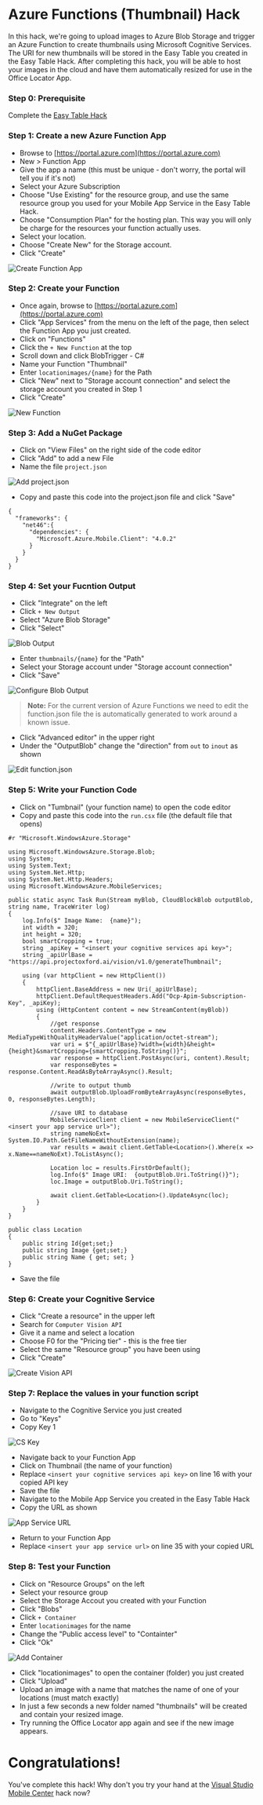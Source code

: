 # Azure Functions (Thumbnail) Hack

In this hack, we're going to upload images to Azure Blob Storage and trigger an Azure Function to create thumbnails using Microsoft Cognitive Services.  The URI for new thumbnails will be stored in the Easy Table you created in the Easy Table Hack. After completing this hack, you will be able to host your images in the cloud and have them automatically resized for use in the Office Locator App.

### Step 0: Prerequisite

Complete the [Easy Table Hack](easy-table-hack.md)


### Step 1: Create a new Azure Function App

- Browse to [https://portal.azure.com](https://portal.azure.com)
- New > Function App
- Give the app a name (this must be unique - don't worry, the portal will tell you if it's not)
- Select your Azure Subscription 
- Choose "Use Existing" for the resource group, and use the same resource group you used for your Mobile App Service in the Easy Table Hack.  
- Choose "Consumption Plan" for the hosting plan.  This way you will only be charge for the resources your function actually uses.
- Select your location.
- Choose "Create New" for the Storage account.
- Click "Create"

![Create Function App](img/create-function.png)

### Step 2: Create your Function


- Once again, browse to [https://portal.azure.com](https://portal.azure.com)
- Click "App Services" from the menu on the left of the page, then select the Function App you just created.
- Click on "Functions"
- Click the `+ New Function` at the top
- Scroll down and click BlobTrigger - C#
- Name your Function "Thumbnail"
- Enter `locationimages/{name}` for the Path
- Click "New" next to "Storage account connection" and select the storage account you created in Step 1
- Click "Create"

![New Function](img/new-function.png)

### Step 3: Add a NuGet Package

- Click on "View Files" on the right side of the code editor
- Click "Add" to add a new File
- Name the file `project.json`

![Add project.json](img/add-project-file.png)

- Copy and paste this code into the project.json file and click "Save"


```
{
  "frameworks": {
    "net46":{
      "dependencies": {
        "Microsoft.Azure.Mobile.Client": "4.0.2"
      }
    }
  }
} 
```

### Step 4: Set your Fucntion Output

- Click "Integrate" on the left
- Click `+ New Output`
- Select "Azure Blob Storage"
- Click "Select"

![Blob Output](img/blob-output.png) 

- Enter `thumbnails/{name}` for the "Path"
- Select your Storage account under "Storage account connection"
- Click "Save"

![Configure Blob Output](img/blob-output-config.png)

> __Note:__ For the current version of Azure Functions we need to edit the function.json file the is automatically generated to work around a known issue.

- Click "Advanced editor" in the upper right
- Under the "OutputBlob" change the "direction" from `out` to `inout` as shown

![Edit function.json](img/edit-function-json.png)

### Step 5: Write your Function Code

- Click on "Tumbnail" (your function name) to open the code editor
- Copy and paste this code into the `run.csx` file (the default file that opens)

```
#r "Microsoft.WindowsAzure.Storage"

using Microsoft.WindowsAzure.Storage.Blob;
using System;
using System.Text;
using System.Net.Http;
using System.Net.Http.Headers;
using Microsoft.WindowsAzure.MobileServices;

public static async Task Run(Stream myBlob, CloudBlockBlob outputBlob,  string name, TraceWriter log)
{
    log.Info($" Image Name:  {name}");
    int width = 320; 
    int height = 320;
    bool smartCropping = true;
    string _apiKey = "<insert your cognitive services api key>";
    string _apiUrlBase = "https://api.projectoxford.ai/vision/v1.0/generateThumbnail";

    using (var httpClient = new HttpClient())
    {
        httpClient.BaseAddress = new Uri(_apiUrlBase);
        httpClient.DefaultRequestHeaders.Add("Ocp-Apim-Subscription-Key", _apiKey);
        using (HttpContent content = new StreamContent(myBlob))
        {
            //get response
            content.Headers.ContentType = new MediaTypeWithQualityHeaderValue("application/octet-stream");
            var uri = $"{_apiUrlBase}?width={width}&height={height}&smartCropping={smartCropping.ToString()}";
            var response = httpClient.PostAsync(uri, content).Result;
            var responseBytes = response.Content.ReadAsByteArrayAsync().Result;

            //write to output thumb
            await outputBlob.UploadFromByteArrayAsync(responseBytes, 0, responseBytes.Length);
            
            //save URI to database
            MobileServiceClient client = new MobileServiceClient("<insert your app service url>");
            string nameNoExt= System.IO.Path.GetFileNameWithoutExtension(name);
            var results = await client.GetTable<Location>().Where(x => x.Name==nameNoExt).ToListAsync();
            
            Location loc = results.FirstOrDefault(); 
            log.Info($" Image URI:  {outputBlob.Uri.ToString()}");
            loc.Image = outputBlob.Uri.ToString();

            await client.GetTable<Location>().UpdateAsync(loc);
        }
    }
}

public class Location
{
    public string Id{get;set;}
    public string Image {get;set;}
    public string Name { get; set; }
}
```
- Save the file

### Step 6: Create your Cognitive Service

- Click "Create a resource" in the upper left
- Search for `Computer Vision API`
- Give it a name and select a location
- Choose F0 for the "Pricing tier" - this is the free tier
- Select the same "Resource group" you have been using
- Click "Create"

![Create Vision API](img/create-vision-api.png)

### Step 7: Replace the values in your function script

- Navigate to the Cognitive Service you just created
- Go to "Keys"
- Copy Key 1

![CS Key](img/cs-key.png)

- Navigate back to your Function App
- Click on Thumbnail (the name of your function)
- Replace `<insert your cognitive services api key>` on line 16 with your copied API key
- Save the file
- Navigate to the Mobile App Service you created in the Easy Table Hack
- Copy the URL as shown

![App Service URL](img/mobile-service-url.png)

- Return to your Function App
- Replace `<insert your app service url>` on line 35 with your copied URL

### Step 8: Test your Function

- Click on "Resource Groups" on the left
- Select your resource group
- Select the Storage Accout you created with your Function
- Click "Blobs"
- Click `+ Container`
- Enter `locationimages` for the name
- Change the "Public access level" to "Containter"
- Click "Ok"

![Add Container](img/add-container.png)

- Click "locationimages" to open the container (folder) you just created
- Click "Upload"
- Upload an image with a name that matches the name of one of your locations (must match exactly)
- In just a few seconds a new folder named "thumbnails" will be created and contain your resized image.
- Try running the Office Locator app again and see if the new image appears.

# Congratulations!

You've complete this hack!  Why don't you try your hand at the [Visual Studio Mobile Center](mobile-center-hack.md) hack now?

